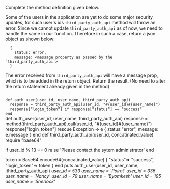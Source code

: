 Complete the method definition given below.

Some of the users in the application are yet to do some major security updates, for such user's ids `third_party_auth_api` method will throw an error. Since we cannot update `third_party_auth_api` as of now, we need to handle the same in our function. Therefore in such a case, return a json object as shown below:

```
  {
    status: error,
    message: <message property as passed by the `third_party_auth_api`>
  }
```

The error received from `third_party_auth_api` will have a message prop, which is to be added in the return object. Return the result. (No need to alter the return statement already given in the method)

<codeblock language="ruby" type="exercise" testMode="multipleInput">
<code>
def auth_user(user_id, user_name, third_party_auth_api)
  response = third_party_auth_api(user_id, "#{user_id}#{user_name}")
  response["login_token"] if response["status"] == "success"
end
</code>

<solution>
def auth_user(user_id, user_name, third_party_auth_api)
  response = method(third_party_auth_api).call(user_id, "#{user_id}#{user_name}")
  response["login_token"]
rescue Exception => e
  { status:"error", message: e.message }
end
</solution>

<testcases>
<caller>
def third_party_auth_api(user_id, concatinated_value)
  require "base64"

  if user_id % 13 == 0
    raise 'Please contact the sytem administrator'
  end

  token = Base64.encode64(concatinated_value)
  {
    "status"=> "success",
    "login_token"=> token
  }
end
puts auth_user(user_id, user_name, :third_party_auth_api)
</caller>
<testcase>
<i>
user_id = 533
user_name = 'Poirot'
</i>
</testcase>
<testcase>
<i>
user_id = 336
user_name = 'Nancy'
</i>
</testcase>
<testcase>
<i>
user_id = 79
user_name = 'Byomkesh'
</i>
</testcase>
<testcase>
<i>
user_id = 195
user_name = 'Sherlock'
</i>
</testcase>
</testcases>
</codeblock>
